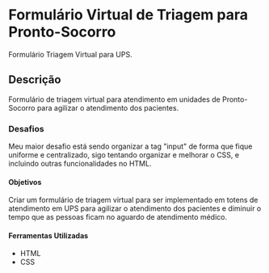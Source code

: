 # Formulário Virtual de Triagem para Pronto-Socorro
Formulário Triagem Virtual para UPS.
## Descrição
Formulário de triagem virtual para atendimento em unidades de Pronto-Socorro para agilizar o atendimento dos pacientes.
### Desafios
Meu maior desafio está sendo organizar a tag "input" de forma que fique uniforme e centralizado, sigo tentando organizar e melhorar o CSS, e incluindo outras funcionalidades no HTML.
#### Objetivos
Criar um formulário de triagem virtual para ser implementado em totens de atendimento em UPS para agilizar o atendimento dos pacientes e diminuir o tempo que as pessoas ficam no aguardo de atendimento médico.
#### Ferramentas Utilizadas
 - HTML
 - CSS
